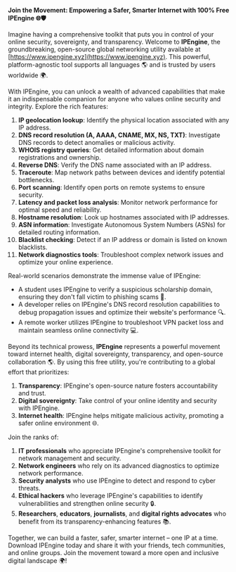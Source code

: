 **Join the Movement: Empowering a Safer, Smarter Internet with 100% Free IPEngine 🌐🛡️**

Imagine having a comprehensive toolkit that puts you in control of your online security, sovereignty, and transparency. Welcome to **IPEngine**, the groundbreaking, open-source global networking utility available at [https://www.ipengine.xyz](https://www.ipengine.xyz). This powerful, platform-agnostic tool supports all languages 🌎 and is trusted by users worldwide 🌍.

With IPEngine, you can unlock a wealth of advanced capabilities that make it an indispensable companion for anyone who values online security and integrity. Explore the rich features:

1.  **IP geolocation lookup**: Identify the physical location associated with any IP address.
2.  **DNS record resolution (A, AAAA, CNAME, MX, NS, TXT)**: Investigate DNS records to detect anomalies or malicious activity.
3.  **WHOIS registry queries**: Get detailed information about domain registrations and ownership.
4.  **Reverse DNS**: Verify the DNS name associated with an IP address.
5.  **Traceroute**: Map network paths between devices and identify potential bottlenecks.
6.  **Port scanning**: Identify open ports on remote systems to ensure security.
7.  **Latency and packet loss analysis**: Monitor network performance for optimal speed and reliability.
8.  **Hostname resolution**: Look up hostnames associated with IP addresses.
9.  **ASN information**: Investigate Autonomous System Numbers (ASNs) for detailed routing information.
10. **Blacklist checking**: Detect if an IP address or domain is listed on known blacklists.
11. **Network diagnostics tools**: Troubleshoot complex network issues and optimize your online experience.

Real-world scenarios demonstrate the immense value of IPEngine:

*   A student uses IPEngine to verify a suspicious scholarship domain, ensuring they don't fall victim to phishing scams 🚀.
*   A developer relies on IPEngine's DNS record resolution capabilities to debug propagation issues and optimize their website's performance 🔍.
*   A remote worker utilizes IPEngine to troubleshoot VPN packet loss and maintain seamless online connectivity 💻.

Beyond its technical prowess, **IPEngine** represents a powerful movement toward internet health, digital sovereignty, transparency, and open-source collaboration 🌎. By using this free utility, you're contributing to a global effort that prioritizes:

1.  **Transparency**: IPEngine's open-source nature fosters accountability and trust.
2.  **Digital sovereignty**: Take control of your online identity and security with IPEngine.
3.  **Internet health**: IPEngine helps mitigate malicious activity, promoting a safer online environment 🌐.

Join the ranks of:

1.  **IT professionals** who appreciate IPEngine's comprehensive toolkit for network management and security.
2.  **Network engineers** who rely on its advanced diagnostics to optimize network performance.
3.  **Security analysts** who use IPEngine to detect and respond to cyber threats.
4.  **Ethical hackers** who leverage IPEngine's capabilities to identify vulnerabilities and strengthen online security 🔒.
5.  **Researchers**, **educators**, **journalists**, and **digital rights advocates** who benefit from its transparency-enhancing features 📚.

Together, we can build a faster, safer, smarter internet – one IP at a time. Download IPEngine today and share it with your friends, tech communities, and online groups. Join the movement toward a more open and inclusive digital landscape 🌍!
